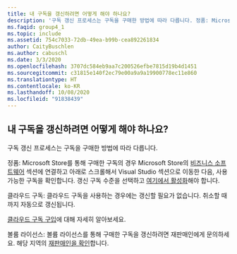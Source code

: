 ```yaml
---
title: 내 구독을 갱신하려면 어떻게 해야 하나요?
description: '구독 갱신 프로세스는 구독을 구매한 방법에 따라 다릅니다. 정품: Microsoft Store를 통해 구매한 구독의 경우...'
ms.faqid: group4_1
ms.topic: include
ms.assetid: 754c7033-72db-49ea-b99b-cea892261834
author: CaityBuschlen
ms.author: cabuschl
ms.date: 3/3/2020
ms.openlocfilehash: 3707dc584eb9aa7c200526efbe7815d19b4d1451
ms.sourcegitcommit: c31815e140f2ec79e00a9a9a19900778ec11e860
ms.translationtype: HT
ms.contentlocale: ko-KR
ms.lasthandoff: 10/08/2020
ms.locfileid: "91838439"
---
```

## <a name="how-do-i-renew-my-subscriptions"></a>내 구독을 갱신하려면 어떻게 해야 하나요?

구독 갱신 프로세스는 구독을 구매한 방법에 따라 다릅니다.

정품: Microsoft Store를 통해 구매한 구독의 경우 Microsoft Store의 [비즈니스 소프트웨어](https://www.microsoft.com/store/b/software?icid=Cnav_software_businesssoftware&activetab=pivot1%3arichpivot1-1) 섹션에 연결하고 아래로 스크롤해서 Visual Studio 섹션으로 이동한 다음, 사용 가능한 구독을 확인합니다. 갱신 구독 수준을 선택하고 [여기에서 활성화](https://my.visualstudio.com/subscriptions/activate)해야 합니다.

클라우드 구독: 클라우드 구독을 사용하는 경우에는 갱신할 필요가 없습니다. 취소할 때까지 자동으로 갱신됩니다.

[클라우드 구독 구입](../../../../vscloud-overview.md)에 대해 자세히 알아보세요.

볼륨 라이선스: 볼륨 라이선스를 통해 구매한 구독을 갱신하려면 재판매인에게 문의하세요. 해당 지역의 [재판매인을 확인](https://www.microsoft.com/licensing/how-to-buy/how-to-buy)합니다.